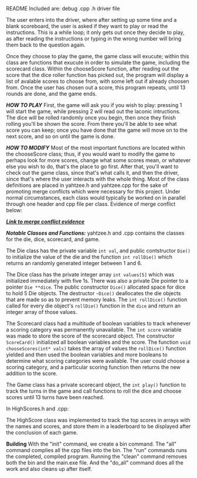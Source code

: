 README
Included are:
debug
.cpp
.h
driver file

The user enters into the driver, where after setting up some time and a blank scoreboard, the user is asked if they want to play or read the instructions. This is a while loop; it only gets out once they decide to play, as after reading the instructions or typing in the wrong number will bring them back to the question again.

Once they choose to play the game, the game class will exucute; within this class are functions that exucute in order to simulate the game, including the scorecard class. Within the chooseScore function, after reading out the score that the dice roller function has picked out, the program will display a list of avalable scores to choose from, with some left out if already choosen from. Once the user has chosen out a score, this program repeats, until 13 rounds are done, and the game ends. 

***HOW TO PLAY***
First, the game will ask you if you wish to play: pressing 1 will start the game, while pressing 2 will read out the laconic intructions.
The dice will be rolled randomly once you begin, then once they finish rolling you'll be shown the score. From there you'll be able to see what score you can keep; once you have done that the game will move on to the next score, and so on until the game is done.

***HOW TO MODIFY***
Most of the most important functions are located within the chooseScore class; thus, if you would want to modify the game to perhaps look for more scores, change what some scores mean, or whatever else you wish to do, that's the place to go first. After that, you'll want to check out the game class, since that's what calls it, and then the driver, since that's where the user interacts with the whole thing. Most of the class definitions are placed in yahtzee.h and yahtzee.cpp for the sake of promoting merge conflicts which were necessary for this project. Under normal circumstances, each class would typically be worked on in parallel through one header and cpp file per class. Evidence of merge conflict below:


***[Link to merge conflict evidence](https://falconbgsu-my.sharepoint.com/:i:/g/personal/xgschwi_bgsu_edu/Ef5NJqH8vPBAtjjCLZEVxFcBTnP-qbI3Hw0zlKiycduG0w?e=p3pdcu)***

***Notable Classes and Functions:***
yahtzee.h and .cpp contains the classes for the die, dice, scorecard, and game.

The Die class has the private variable `int val`, and public contstructor `Die()` to initialize the value of the die and the function `int rollDie()` which returns an randomly generated integer between 1 and 6.

The Dice class has the private integer array `int values[5]` which was initialized immediately with five 1s. There was also a private Die pointer to a pointer `Die **dice`. The public constructor `Dice()` allocated space for dice to hold 5 Die objects. The destructor `~Dice()` deallocates the die objects that are made so as to prevent memory leaks. The `int rollDice()` function called for every die object's `rollDie()` function in the `dice` and return an integer array of those values.

The Scorecard class had a multitude of boolean variables to track whenever a scoring category was permanently unavailable. The `int score` variable was made to store the score of the scorecard object. The constructor `ScoreCard()` initialized all boolean variables and the score. The function `void chooseScores(int* vals)` takes the array of values the `rollDice()` function yielded and then used the boolean variables and more booleans to determine what scoring categories were available. The user could choose a scoring category, and a particular scoring function then returns the new addition to the score.

The Game class has a private scorecard object, the `int play()` function to track the turns in the game and call functions to roll the dice and choose scores until 13 turns have been reached. 

In HighScores.h and .cpp:

The HighScore class was implemented to track the top scores in arrays with the names and scores, and store them in a leaderboard to be displayed after the conclusion of each game.

****Building****
With the "init" command, we create a bin command. The "all" command complies all the cpp files into the bin. The "run" commands runs the completed, compiled program. Running the "clean" command removes both the bin and the main.exe file. And the "do_all" command does all the work and also cleans up after itself.